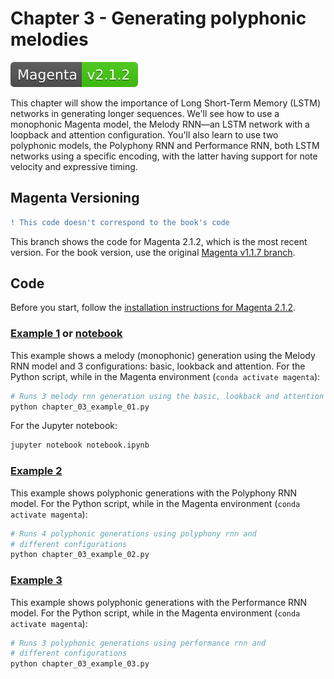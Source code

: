 # Chapter 3 - Generating polyphonic melodies

[![Magenta v2.1.2](../docs/magenta-v2.1.2-badge.svg)](https://github.com/magenta/magenta/releases/tag/v2.1.2)

This chapter will show the importance of Long Short-Term Memory (LSTM) networks in generating longer sequences. We'll see how to use a monophonic Magenta model, the Melody RNN—an LSTM network with a loopback and attention configuration. You'll also learn to use two polyphonic models, the Polyphony RNN and Performance RNN, both LSTM networks using a specific encoding, with the latter having support for note velocity and expressive timing.

## Magenta Versioning

```diff
! This code doesn't correspond to the book's code
```

This branch shows the code for Magenta 2.1.2, which is the most recent version. For the book version, use the original [Magenta v1.1.7 branch](https://github.com/PacktPublishing/hands-on-music-generation-with-magenta/tree/master/Chapter03).

## Code

Before you start, follow the [installation instructions for Magenta 2.1.2](https://github.com/PacktPublishing/hands-on-music-generation-with-magenta/tree/master/Chapter01#installing-magenta).

### [Example 1](chapter_03_example_01.py) or [notebook](notebook.ipynb)

This example shows a melody (monophonic) generation using the Melody RNN model and 3 configurations: basic, lookback and attention. For the Python script, while in the Magenta environment (`conda activate magenta`):

```bash
# Runs 3 melody rnn generation using the basic, lookback and attention config
python chapter_03_example_01.py
```

For the Jupyter notebook:

```bash
jupyter notebook notebook.ipynb
```

### [Example 2](chapter_03_example_02.py)

This example shows polyphonic generations with the Polyphony RNN model. For the Python script, while in the Magenta environment (`conda activate magenta`):

```bash
# Runs 4 polyphonic generations using polyphony rnn and
# different configurations
python chapter_03_example_02.py
```

### [Example 3](chapter_03_example_03.py)

This example shows polyphonic generations with the Performance RNN model. For the Python script, while in the Magenta environment (`conda activate magenta`):

```bash
# Runs 3 polyphonic generations using performance rnn and 
# different configurations
python chapter_03_example_03.py
```
